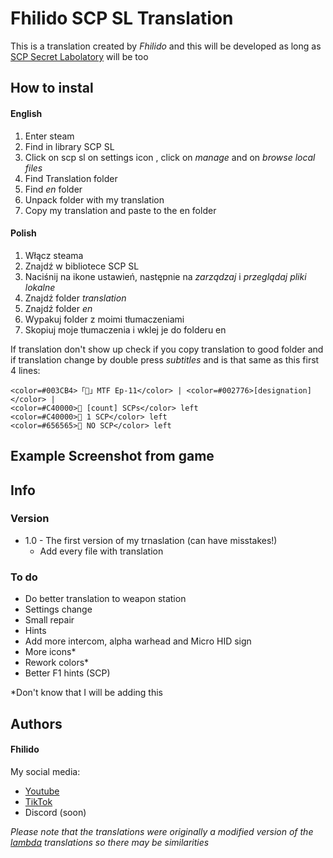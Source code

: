 # Fhilido SCP SL Translation

This is a translation created by <i>Fhilido</i> and this will be developed as long as [SCP Secret Labolatory](https://store.steampowered.com/app/700330/SCP_Secret_Laboratory/) will be too

## How to instal

#### English
1. Enter steam
2. Find in library SCP SL
3. Click on scp sl on settings icon ,  click on <i>manage</i> and on <i>browse local files</i>
5. Find Translation folder
6. Find <i>en</i> folder
7. Unpack folder with my translation
8. Copy my translation and paste to the en folder

#### Polish
1. Włącz steama
2. Znajdź w bibliotece SCP SL
3. Naciśnij na ikone ustawień, następnie na <i>zarządzaj</i> i <i>przeglądaj pliki lokalne</i>
5. Znajdź folder <i>translation</i>
6. Znajdź folder <i>en</i>
7. Wypakuj folder z moimi tłumaczeniami
8. Skopiuj moje tłumaczenia i wklej je do folderu en

If translation don't show up check if you copy translation to good folder and if translation change by double press <i>subtitles</i> and is that same as this first 4 lines:
````
<color=#003CB4>「👥」MTF Ep-11</color> | <color=#002776>[designation]</color> | 
<color=#C40000>🔆 [count] SCPs</color> left
<color=#C40000>🔆 1 SCP</color> left
<color=#656565>🔆 NO SCP</color> left
````

## Example Screenshot from game


## Info
### Version
* 1.0 - The first version of my trnaslation (can have misstakes!)
  * Add every file with translation
 
### To do
* Do better translation to weapon station
* Settings change
* Small repair
* Hints
* Add more intercom, alpha warhead and Micro HID sign
* More icons*
* Rework colors*
* Better F1 hints (SCP)

*Don't know that I will be adding this
## Authors

#### Fhilido
My social media:
* [Youtube](https://www.youtube.com/@Fhilido)
* [TikTok](https://www.tiktok.com/@fhilido)
* Discord (soon)

<i>Please note that the translations were originally a modified version of the [lambda](https://steamcommunity.com/sharedfiles/filedetails/?id=2989239726) translations so there may be similarities</i>
